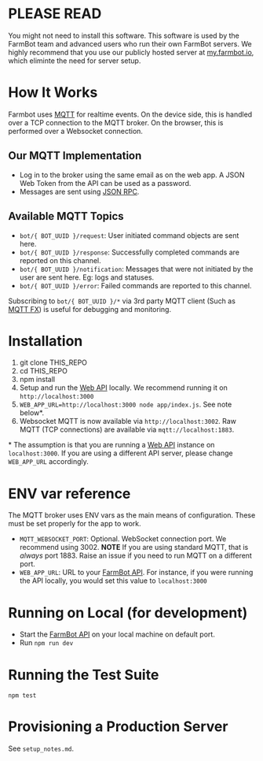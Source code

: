 # PLEASE READ

You might not need to install this software. This software is used by the FarmBot team and advanced users who run their own FarmBot servers. We highly recommend that you use our publicly hosted server at [my.farmbot.io](http://my.farmbot.io), which eliminte the need for server setup.

# How It Works

Farmbot uses [MQTT](https://en.wikipedia.org/wiki/MQTT) for realtime events. On the device side, this is handled over a TCP connection to the MQTT broker. On the browser, this is performed over a Websocket connection.

## Our MQTT Implementation

 * Log in to the broker using the same email as on the web app. A JSON Web Token from the API can be used as a password.
 * Messages are sent using [JSON RPC](https://en.wikipedia.org/wiki/JSON-RPC).

## Available MQTT Topics

 * `bot/{ BOT_UUID }/request`: User initiated command objects are sent here. 
 * `bot/{ BOT_UUID }/response`: Successfully completed commands are reported on this channel.
 * `bot/{ BOT_UUID }/notification`: Messages that were not initiated by the user are sent here. Eg: logs and statuses.
 * `bot/{ BOT_UUID }/error`: Failed commands are reported to this channel.

Subscribing to `bot/{ BOT_UUID }/*` via 3rd party MQTT client (Such as [MQTT FX](http://mqttfx.jfx4ee.org/index.php/download)) is useful for debugging and monitoring.

# Installation

1. git clone THIS_REPO
2. cd THIS_REPO
3. npm install
4. Setup and run the [Web API](https://github.com/FarmBot/Farmbot-Web-API) locally. We recommend running it on `http://localhost:3000`
5. `WEB_APP_URL=http://localhost:3000 node app/index.js`. See note below*.
6. Websocket MQTT is now available via `http://localhost:3002`. Raw MQTT (TCP connections) are available via `mqtt://localhost:1883`. 


\* The assumption is that you are running a [Web API](https://github.com/FarmBot/Farmbot-Web-API) instance on `localhost:3000`. If you are using a different API server, please change `WEB_APP_URL` accordingly.

# ENV var reference

The MQTT broker uses ENV vars as the main means of configuration. These must be set properly for the app to work.

* `MQTT_WEBSOCKET_PORT`: Optional. WebSocket connection port. We recommend using 3002. **NOTE** If you are using standard MQTT, that is *always* port 1883. Raise an issue if you need to run MQTT on a different port.
* `WEB_APP_URL`: URL to your [FarmBot API](https://github.com/FarmBot/Farmbot-Web-API). For instance, if you were running the API locally, you would set this value to `localhost:3000`

# Running on Local (for development)

 * Start the [FarmBot API](https://github.com/FarmBot/Farmbot-Web-API) on your local machine on default port.
 * Run `npm run dev`

# Running the Test Suite

`npm test`

# Provisioning a Production Server

See `setup_notes.md`.
